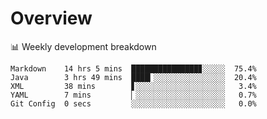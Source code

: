 # Overview

📊 Weekly development breakdown

```text
Markdown    14 hrs 5 mins  ███████████████▊░░░░░  75.4%
Java        3 hrs 49 mins  ████▎░░░░░░░░░░░░░░░░  20.4%
XML         38 mins        ▋░░░░░░░░░░░░░░░░░░░░   3.4%
YAML        7 mins         ▏░░░░░░░░░░░░░░░░░░░░   0.7%
Git Config  0 secs         ░░░░░░░░░░░░░░░░░░░░░   0.0%
```